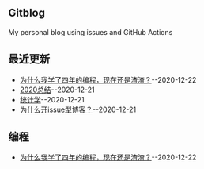 ## Gitblog
My personal blog using issues and GitHub Actions
## 最近更新
- [为什么我学了四年的编程，现在还是渣渣？](https://github.com/lusuzi/gitblog/issues/4)--2020-12-22
- [2020总结](https://github.com/lusuzi/gitblog/issues/3)--2020-12-21
- [统计学](https://github.com/lusuzi/gitblog/issues/2)--2020-12-21
- [为什么开issue型博客？](https://github.com/lusuzi/gitblog/issues/1)--2020-12-21
## 编程
- [为什么我学了四年的编程，现在还是渣渣？](https://github.com/lusuzi/gitblog/issues/4)--2020-12-22
